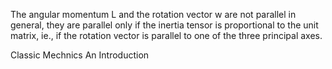 The angular momentum L and the rotation vector w are not parallel in general, they are parallel only if the inertia tensor is proportional to the unit matrix, ie., if the rotation vector is parallel to one of the three principal axes.

Classic Mechnics An Introduction


